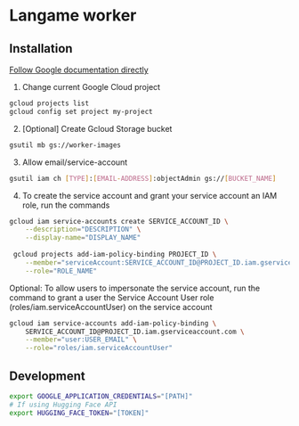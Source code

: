 # Langame worker

## Installation

[Follow Google documentation directly](https://cloud.google.com/container-registry/docs/access-control#before_you_begin
)

1. Change current Google Cloud project
```bash
gcloud projects list
gcloud config set project my-project
```

2. [Optional] Create Gcloud Storage bucket

```bash
gsutil mb gs://worker-images
```

3. Allow email/service-account

```bash
gsutil iam ch [TYPE]:[EMAIL-ADDRESS]:objectAdmin gs://[BUCKET_NAME]
```

4. To create the service account and grant your service account an IAM role, run the commands
```bash
gcloud iam service-accounts create SERVICE_ACCOUNT_ID \
    --description="DESCRIPTION" \
    --display-name="DISPLAY_NAME"
    
 gcloud projects add-iam-policy-binding PROJECT_ID \
    --member="serviceAccount:SERVICE_ACCOUNT_ID@PROJECT_ID.iam.gserviceaccount.com" \
    --role="ROLE_NAME"
```

Optional: To allow users to impersonate the service account, run the command to grant a user the Service Account User role (roles/iam.serviceAccountUser) on the service account
```bash
gcloud iam service-accounts add-iam-policy-binding \
    SERVICE_ACCOUNT_ID@PROJECT_ID.iam.gserviceaccount.com \
    --member="user:USER_EMAIL" \
    --role="roles/iam.serviceAccountUser"
```

## Development

```bash
export GOOGLE_APPLICATION_CREDENTIALS="[PATH]"
# If using Hugging Face API
export HUGGING_FACE_TOKEN="[TOKEN]"
```
